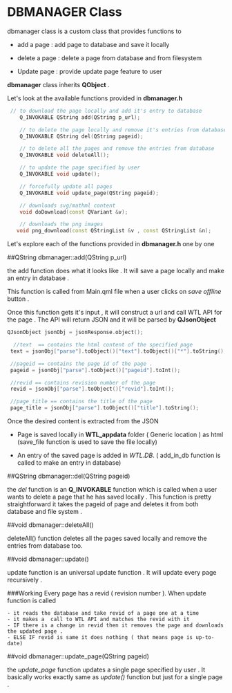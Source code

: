 # DBMANAGER Class

dbmanager class is a custom class that provides functions to 

- add a page : add page to database and save it locally 

- delete a page : delete a page from database and from filesystem

- Update page : provide  update page feature to user 


**dbmanager** class inherits **QObject** .

Let's look at the available functions provided in **dbmanager.h**


```C++
 // to download the page locally and add it's entry to database
    Q_INVOKABLE QString add(QString p_url);

    // to delete the page locally and remove it's entries from database
    Q_INVOKABLE QString del(QString pageid);

    // to delete all the pages and remove the entries from database
    Q_INVOKABLE void deleteAll();

    // to update the page specified by user
    Q_INVOKABLE void update();

    // forcefully update all pages
    Q_INVOKABLE void update_page(QString pageid);

    // downloads svg/mathml content 
    void doDownload(const QVariant &v);

    // downloads the png images 
   void png_download(const QStringList &v , const QStringList &n);

```
Let's explore each of the functions  provided in **dbmanager.h** one by one 

##QString dbmanager::add(QString p_url)

the add function does what it looks like . It will save a page locally and make an entry in database .

This function is called from Main.qml file when a user clicks on  *save offline* button .

Once this function gets it's input  , it will construct a url and call WTL API for the page .  The API will return JSON and it will be parsed by **QJsonObject** 

```C++
QJsonObject jsonObj = jsonResponse.object();

  //text  == contains the html content of the specified page 
 text = jsonObj["parse"].toObject()["text"].toObject()["*"].toString();

 //pageid == contains the page id of the page .
 pageid = jsonObj["parse"].toObject()["pageid"].toInt();

 //revid == contains revision number of the page
 revid = jsonObj["parse"].toObject()["revid"].toInt();

 //page_title == contains the title of the page 
 page_title = jsonObj["parse"].toObject()["title"].toString();
```

Once the desired content is extracted from the JSON 

- Page is saved locally in **WTL_appdata** folder ( Generic location ) as html (save_file function is used to save the file locally)

- An entry of the saved page is added in *WTL.DB*. ( add_in_db function is called to make an entry in database)


##QString dbmanager::del(QString pageid)

the *del* function is an **Q_INVOKABLE** function which is called when a user wants to delete a page that he has saved locally . This function is pretty straightforward it takes the pageid of page and deletes it from both database and file system .


##void dbmanager::deleteAll()

deleteAll() function deletes all the pages saved locally and remove the entries from database too.


##void dbmanager::update()

update function is an universal update function . It will update every page recursively . 

###Working 
	Every page  has a revid ( revision number ).  When update function is called 

	- it reads the database and take revid of a page one at a time 
	- it makes a  call to WTL API and matches the revid with it 
	- IF there is a change in revid then it removes the page and downloads the updated page .
	- ELSE IF revid is same it does nothing ( that means page is up-to-date)


##void dbmanager::update_page(QString pageid)

the *update_page* function updates a single page specified by user . It basically works exactly same as *update()* function but just for a single page .


	




